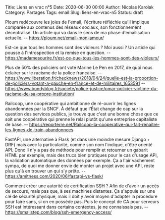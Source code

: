 Title: Liens en vrac n°5
Date: 2020-06-30 00:00
Author: Nicolas Karolak
Category: Partages
Tags: email
Slug: liens-en-vrac-n5
Status: draft

Ploum redécouvre les joies de l'email, l'écriture réfléchie qu'il implique comparée aux contenus des réseaux sociaux, son fonctionnement décentralisé. Un article qui va dans le sens de ma phase d'emailisation actuelle.
-- <https://ploum.net/email-mon-amour/>

Est-ce que tous les hommes sont des violeurs ? Moi aussi ? Un article qui pousse à l'introspection et la remise en question.
-- <https://madamesourire.fr/est-ce-que-tous-les-hommes-sont-des-violeurs/>

Plus de 50% des policiers ont voté Marine Le Pen en 2017, de quoi nous éclairer sur le racisme de la police française.
-- https://www.liberation.fr/checknews/2018/04/24/quelle-est-la-proportion-de-policiers-votant-a-gauche-en-france-et-de-militaires_1653591
-- https://www.bondyblog.fr/societe/police-justice/omar-policier-victime-du-racisme-de-sa-propre-institution/

Railcoop, une coopérative qui ambitionne de ré-ouvrir les lignes abandonnées par la SNCF. À défaut que l'État change de cap sur la question des services publics, je trouve que c'est une bonne chose que ce soit une coopérative qui prenne le relai plutôt qu'une entreprise capitaliste de base.
-- https://reporterre.net/Railcoop-la-cooperative-qui-fait-renaitre-les-lignes-de-train-abandonnees

FastAPI, une alternative à Flask (et dans une moindre mesure Django + DRF) mais avec la particularité, comme son nom l'indique, d'être orienté API. Donc il n'y a pas de méthode pour remplir et retourner un gabarit HTML par exemple, mais des trucs bien pratiques pour le cas d'usage API, la validation automatique des données par exemple. Ça a l'air vachement sympa, de quoi me donner envie de monter un projet avec une API, reste plus qu'à en trouver un qui s'y prête.
-- https://amitness.com/2020/06/fastapi-vs-flask/

Comment créer une autorité de certification SSH ? Afin de d'avoir un accès de secours, mais pas que, à ses machines distantes. Ça s'appuie sur une clé de sécurité physique, mais il doit y avoir moyen d'adapter la procédure pour faire sans, si on en possède pas. Puis le concept de CA pour serveurs SSH est intéressant dans certains contextes, je ne connaissais pas.
-- https://smallstep.com/blog/ssh-emergency-access/
